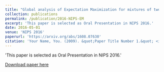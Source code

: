 ```yaml
---
title: "Global analysis of Expectation Maximization for mixtures of two Gaussians"
collection: publications
permalink: /publication/2016-NIPS-EM
excerpt: 'This paper is selected as Oral Presentation in NIPS 2016.'
date: 2016-05-01
venue: 'NIPS 2016'
paperurl: 'https://arxiv.org/abs/1608.07630'
citation: 'Your Name, You. (2009). &quot;Paper Title Number 1.&quot; <i>Journal 1</i>. 1(1).'
---
```

'This paper is selected as Oral Presentation in NIPS 2016.'

[Download paper here](https://arxiv.org/abs/1608.07630)

